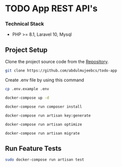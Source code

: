 # TODO App REST API's

### Technical Stack
- PHP >= 8.1, Laravel 10, Mysql

## Project Setup
Clone the project source code from the [Repository](https://github.com/abdulmujeebcs/todo-app).
```bash
git clone https://github.com/abdulmujeebcs/todo-app
```

Create .env file by using this command

```bash
cp .env.example .env
```

```bash
docker-compose up -d
```


```bash
docker-compose run composer install
```

```bash
docker-compose run artisan key:generate
```

```bash
docker-compose run artisan optimize
```


```bash
docker-compose run artisan migrate
```

## Run Feature Tests
```bash
sudo docker-compose run artisan test
```
